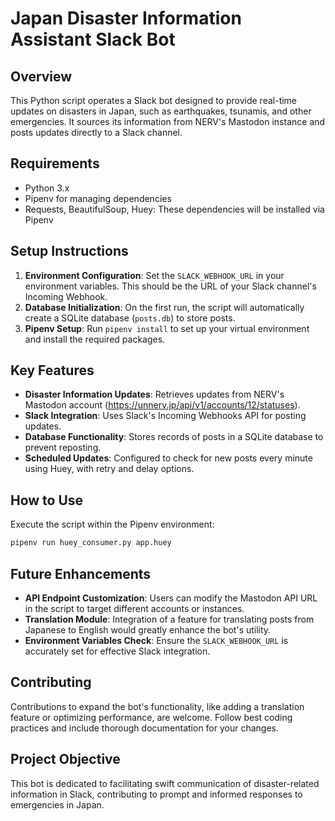 # Japan Disaster Information Assistant Slack Bot

## Overview
This Python script operates a Slack bot designed to provide real-time updates on disasters in Japan, such as earthquakes, tsunamis, and other emergencies. It sources its information from NERV's Mastodon instance and posts updates directly to a Slack channel.

## Requirements
- Python 3.x
- Pipenv for managing dependencies
- Requests, BeautifulSoup, Huey: These dependencies will be installed via Pipenv

## Setup Instructions
1. **Environment Configuration**: Set the `SLACK_WEBHOOK_URL` in your environment variables. This should be the URL of your Slack channel's Incoming Webhook.
2. **Database Initialization**: On the first run, the script will automatically create a SQLite database (`posts.db`) to store posts.
3. **Pipenv Setup**: Run `pipenv install` to set up your virtual environment and install the required packages.

## Key Features
- **Disaster Information Updates**: Retrieves updates from NERV's Mastodon account (https://unnerv.jp/api/v1/accounts/12/statuses).
- **Slack Integration**: Uses Slack's Incoming Webhooks API for posting updates.
- **Database Functionality**: Stores records of posts in a SQLite database to prevent reposting.
- **Scheduled Updates**: Configured to check for new posts every minute using Huey, with retry and delay options.

## How to Use
Execute the script within the Pipenv environment:

```bash
pipenv run huey_consumer.py app.huey
```

## Future Enhancements
- **API Endpoint Customization**: Users can modify the Mastodon API URL in the script to target different accounts or instances.
- **Translation Module**: Integration of a feature for translating posts from Japanese to English would greatly enhance the bot's utility.
- **Environment Variables Check**: Ensure the `SLACK_WEBHOOK_URL` is accurately set for effective Slack integration.

## Contributing
Contributions to expand the bot's functionality, like adding a translation feature or optimizing performance, are welcome. Follow best coding practices and include thorough documentation for your changes.

## Project Objective
This bot is dedicated to facilitating swift communication of disaster-related information in Slack, contributing to prompt and informed responses to emergencies in Japan.
